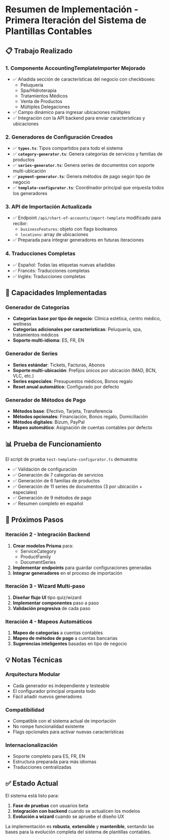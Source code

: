 # Resumen de Implementación - Primera Iteración del Sistema de Plantillas Contables

## 📋 Trabajo Realizado

### 1. **Componente AccountingTemplateImporter Mejorado**
- ✅ Añadida sección de características del negocio con checkboxes:
  - Peluquería
  - Spa/Hidroterapia
  - Tratamientos Médicos
  - Venta de Productos
  - Múltiples Delegaciones
- ✅ Campo dinámico para ingresar ubicaciones múltiples
- ✅ Integración con la API backend para enviar características y ubicaciones

### 2. **Generadores de Configuración Creados**
- ✅ **`types.ts`**: Tipos compartidos para todo el sistema
- ✅ **`category-generator.ts`**: Genera categorías de servicios y familias de productos
- ✅ **`series-generator.ts`**: Genera series de documentos con soporte multi-ubicación
- ✅ **`payment-generator.ts`**: Genera métodos de pago según tipo de negocio
- ✅ **`template-configurator.ts`**: Coordinador principal que orquesta todos los generadores

### 3. **API de Importación Actualizada**
- ✅ Endpoint `/api/chart-of-accounts/import-template` modificado para recibir:
  - `businessFeatures`: objeto con flags booleanos
  - `locations`: array de ubicaciones
- ✅ Preparada para integrar generadores en futuras iteraciones

### 4. **Traducciones Completas**
- ✅ Español: Todas las etiquetas nuevas añadidas
- ✅ Francés: Traducciones completas
- ✅ Inglés: Traducciones completas

## 🔧 Capacidades Implementadas

### Generador de Categorías
- **Categorías base por tipo de negocio**: Clínica estética, centro médico, wellness
- **Categorías adicionales por características**: Peluquería, spa, tratamientos médicos
- **Soporte multi-idioma**: ES, FR, EN

### Generador de Series
- **Series estándar**: Tickets, Facturas, Abonos
- **Soporte multi-ubicación**: Prefijos únicos por ubicación (MAD, BCN, VLC, etc.)
- **Series especiales**: Presupuestos médicos, Bonos regalo
- **Reset anual automático**: Configurado por defecto

### Generador de Métodos de Pago
- **Métodos base**: Efectivo, Tarjeta, Transferencia
- **Métodos opcionales**: Financiación, Bonos regalo, Domiciliación
- **Métodos digitales**: Bizum, PayPal
- **Mapeo automático**: Asignación de cuentas contables por defecto

## 📊 Prueba de Funcionamiento

El script de prueba `test-template-configurator.ts` demuestra:
- ✅ Validación de configuración
- ✅ Generación de 7 categorías de servicios
- ✅ Generación de 6 familias de productos
- ✅ Generación de 11 series de documentos (3 por ubicación + especiales)
- ✅ Generación de 9 métodos de pago
- ✅ Resumen completo en español

## 🚀 Próximos Pasos

### Iteración 2 - Integración Backend
1. **Crear modelos Prisma** para:
   - ServiceCategory
   - ProductFamily
   - DocumentSeries
2. **Implementar endpoints** para guardar configuraciones generadas
3. **Integrar generadores** en el proceso de importación

### Iteración 3 - Wizard Multi-paso
1. **Diseñar flujo UI** tipo quiz/wizard
2. **Implementar componentes** paso a paso
3. **Validación progresiva** de cada paso

### Iteración 4 - Mapeos Automáticos
1. **Mapeo de categorías** a cuentas contables
2. **Mapeo de métodos de pago** a cuentas bancarias
3. **Sugerencias inteligentes** basadas en tipo de negocio

## 💡 Notas Técnicas

### Arquitectura Modular
- Cada generador es independiente y testeable
- El configurador principal orquesta todo
- Fácil añadir nuevos generadores

### Compatibilidad
- Compatible con el sistema actual de importación
- No rompe funcionalidad existente
- Flags opcionales para activar nuevas características

### Internacionalización
- Soporte completo para ES, FR, EN
- Estructura preparada para más idiomas
- Traducciones centralizadas

## ✅ Estado Actual

El sistema está listo para:
1. **Fase de pruebas** con usuarios beta
2. **Integración con backend** cuando se actualicen los modelos
3. **Evolución a wizard** cuando se apruebe el diseño UX

La implementación es **robusta**, **extensible** y **mantenible**, sentando las bases para la evolución completa del sistema de plantillas contables.
